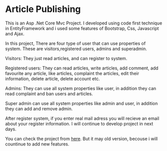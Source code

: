 # Article Publishing
This is an Asp .Net Core Mvc Project. I developed using code first technique in EntityFramework and i used some features of Bootstrap, Css, Javascript and Ajax.

In this project, There are four type of user that can use properties of system. These are visitors,registered users, admins and superadmin.

Visitors: They just read articles, and can register to system.

Registered users: They can read articles, write articles, add comment, add favourite any article, like articles, complaint the articles, edit their information, delete article, delete account etc.

Admins: They can use all system properties like user, in addition they can read complaint and ban users and articles.

Super admin can use all system properties like admin and user, in addition they can add and remove admin.


After register system, if you enter real mail adress you will recieve an email about your register information. I will continue to develop project in next days.

You can check the project from [here](http://articlepublishing.bparlak.com). But it may old version, becouse i will countinue to add new features.
